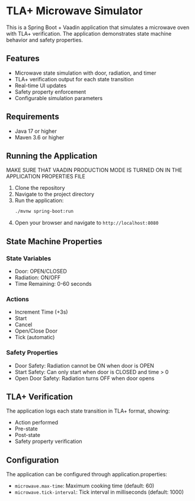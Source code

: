 # TLA+ Microwave Simulator

This is a Spring Boot + Vaadin application that simulates a microwave oven with TLA+ verification. The application demonstrates state machine behavior and safety properties.

## Features

- Microwave state simulation with door, radiation, and timer
- TLA+ verification output for each state transition
- Real-time UI updates
- Safety property enforcement
- Configurable simulation parameters

## Requirements

- Java 17 or higher
- Maven 3.6 or higher

## Running the Application

MAKE SURE THAT VAADIN PRODUCTION MODE IS TURNED ON IN THE APPLICATION PROPERTIES FILE

1. Clone the repository
2. Navigate to the project directory
3. Run the application:
   ```bash
   ./mvnw spring-boot:run
   ```
4. Open your browser and navigate to `http://localhost:8080`

## State Machine Properties

### State Variables
- Door: OPEN/CLOSED
- Radiation: ON/OFF
- Time Remaining: 0-60 seconds

### Actions
- Increment Time (+3s)
- Start
- Cancel
- Open/Close Door
- Tick (automatic)

### Safety Properties
- Door Safety: Radiation cannot be ON when door is OPEN
- Start Safety: Can only start when door is CLOSED and time > 0
- Open Door Safety: Radiation turns OFF when door opens

## TLA+ Verification

The application logs each state transition in TLA+ format, showing:
- Action performed
- Pre-state
- Post-state
- Safety property verification

## Configuration

The application can be configured through application.properties:
- `microwave.max-time`: Maximum cooking time (default: 60)
- `microwave.tick-interval`: Tick interval in milliseconds (default: 1000) 
